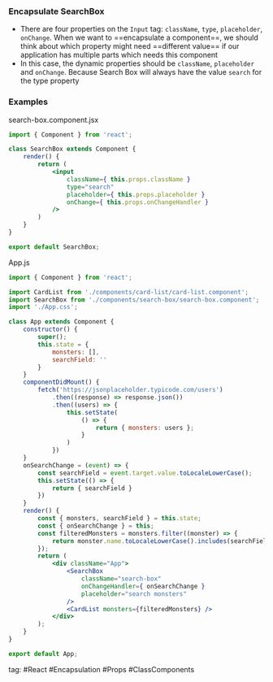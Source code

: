 ### Encapsulate SearchBox
- There are four properties on the `Input` tag: `className`, `type`, `placeholder`, `onChange`. When we want to ==encapsulate a component==, we should think about which property might need ==different value== if our application has multiple parts which needs this component
- In this case, the dynamic properties should be `className`, `placeholder` and `onChange`. Because Search Box will always have the value `search` for the type property

### Examples
search-box.component.jsx
```jsx
import { Component } from 'react';

class SearchBox extends Component {
	render() {
		return (
			<input
				className={ this.props.className }
				type="search"
				placeholder={ this.props.placeholder }
				onChange={ this.props.onChangeHandler }
			/>
		)
	}
}

export default SearchBox;
```

App.js
```jsx
import { Component } from 'react';

import CardList from './components/card-list/card-list.component';
import SearchBox from './components/search-box/search-box.component';
import './App.css';

class App extends Component {
	constructor() {
		super();
		this.state = {
			monsters: [],
			searchField: ''
		}
	}
	componentDidMount() {
		fetch('https://jsonplaceholder.typicode.com/users')
			.then((response) => response.json())
			.then((users) => {
				this.setState(
					() => {
						return { monsters: users };
					}
				)
			})
	}
	onSearchChange = (event) => {
		const searchField = event.target.value.toLocaleLowerCase();
		this.setState(() => {
			return { searchField }
		})
	}
	render() {
		const { monsters, searchField } = this.state;
		const { onSearchChange } = this;
		const filteredMonsters = monsters.filter((monster) => {
			return monster.name.toLocaleLowerCase().includes(searchField);
		});
		return (
			<div className="App">
				<SearchBox
					className="search-box"
					onChangeHandler={ onSearchChange }
					placeholder="search monsters"
				/>
				<CardList monsters={filteredMonsters} />
			</div>
		);
	}
}

export default App;
```

tag: #React #Encapsulation #Props #ClassComponents 
